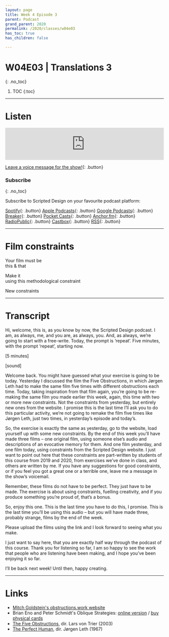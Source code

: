 ```yaml
---
layout: page
title: Week 4 Episode 3
parent: Podcast
grand_parent: 2020
permalink: /2020/classes/w04e03
has_toc: true
has_children: false

---
```


# W04E03 | Translations 3
{: .no_toc}

1. TOC
{:toc}


---

# Listen

<iframe src="https://anchor.fm/scripteddesign/embed/episodes/S01-W04-E03-Scripted-Design--Week-4-Episode-3-el98hn" height="102px" width="100%" frameborder="0" scrolling="no"></iframe>

<br>

[Leave a voice message for the show!](https://anchor.fm/scripteddesign/message){: .button}

### Subscribe
{: .no_toc}

Subscribe to Scripted Design on your favourite podcast platform:

[Spotify](https://open.spotify.com/show/3sYD3KyPJXnIHUY2m2uFcy){: .button} [Apple Podcasts](https://podcasts.apple.com/nl/podcast/scripted-design/id1533696064?l=en){: .button} [Google Podcasts](https://www.google.com/podcasts?feed=aHR0cHM6Ly9hbmNob3IuZm0vcy8zN2QzMjZjNC9wb2RjYXN0L3Jzcw==){: .button} [Breaker](https://breaker.audio/scripted-design){: .button} [Pocket Casts](https://pca.st/h40ivs5f){: .button} [Anchor.fm](https://anchor.fm/scripteddesign){: .button} [RadioPublic](https://radiopublic.com/scripted-design-WaxpdP){: .button} [Castbox](https://castbox.fm/channel/Scripted-Design-id3371338){: .button} [RSS](https://anchor.fm/s/37d326c4/podcast/rss){: .button}

---

# Film constraints

<p class="centred">Your film must be <br><span id="adj1" class="emphasis">this</span> & <span id="adj2" class="emphasis">that</span></p>

<p class="centred">Make it <br><span id="makeit" class="emphasis">using this methodological constraint</span></p>

<a onclick="newConstraints()" class="button">New constraints</a>

<script type="text/javascript">
 var adjective = ["abrasive", "abrupt", "adorable", "advantageous", "afraid", "aggressive", "agoraphobic", "agreeable", "alluring", "ambitious", "amiable", "amoral", "ample", "amused", "angelic", "angry", "annoyed", "aquatic", "aromatic", "ashamed", "aspiring", "astronomical", "attractive", "average", "awful", "awkward", "bad taste", "balanced", "bawdy", "beautiful", "bewildered", "biographical", "bitter", "bizarre", "blaring", "blobby", "bloody", "blue", "blurry", "boring", "bountiful", "brainy", "brave", "breathless", "breezy", "brief", "bright", "broad", "broken", "bumpy", "busy", "callous", "calm", "calm", "calming", "careful", "cautious", "charming", "cheerful", "cheerful", "chilly", "chubby", "chubby", "circular", "clean", "clear", "clever", "cloudy", "clumsy", "cold", "colorful", "combative", "comfortable", "common", "complete", "concerned", "confident", "confused", "considerable", "cool", "cooperative", "copious", "countless", "courageous", "cowardly", "crabby", "cracked", "crazy", "credible", "creepy", "crooked", "cross", "cruel", "crushed", "crusty", "cuddly", "cumbersome", "curious", "curly", "curved", "cute", "cylindrical", "daily", "damp", "dangerous", "dead", "deafening", "debonair", "deep", "deep", "defeated", "defeated", "defiant", "delightful", "depressed", "determined", "different", "diligent", "dirty", "disastrous", "disgusting", "dismissive", "distinct", "distorted", "disturbed", "doubtful", "drab", "dry", "dull", "dusty", "each", "eager", "early", "elated", "elegant", "elementary", "embarrassing", "enchanting", "energetic", "energetic", "enough", "enraged", "enthusiastic", "envious", "erratic", "eternal", "every", "evil", "evil", "exciting", "exhausting", "exuberant", "faithful", "famous", "fancy", "fantastic", "fast", "fearless", "fertile", "few", "fierce", "filthy", "fine", "flaky", "flat", "fluffy", "foolish", "fragile", "frank", "frantic", "freezing", "friendly", "frightening", "full", "functional", "funny", "furious", "future", "futuristic", "fuzzy", "generous", "gentle", "giant", "gifted", "gigantic", "glamorous", "gleaming", "glib", "globular", "glorious", "glossy", "good", "graceful", "grainy", "greasy", "great", "grieving", "grotesque", "groundless", "grumpy", "gusty", "gutless", "handsome", "happy", "hard", "hard", "harmful", "healthy", "heavy", "heinous", "helpful", "helpless", "hesitant", "high", "high-pitched", "hilarious", "hissing", "historical", "hoarse", "hollow", "homely", "honest", "horrible", "hot", "huge", "hungry", "hushed", "hysterical", "icy", "illegal", "illegible", "immense", "immoral", "impassioned", "imperfect", "impossible", "indignant", "innocent", "inquisitive", "interior", "internal", "inventive", "irate", "irregular", "itchy", "jaunty", "jazzy", "jealous", "jolly", "juicy", "jumbo", "juvenile", "kind", "large", "large", "late", "lazy", "legal", "light", "limited", "little", "little", "lively", "logical", "lonely", "long", "long", "loose", "loud", "loud", "lovely", "low", "lucky", "macho", "mad", "magnificent", "main", "majestic", "mammoth", "manic", "manly", "many", "massive", "measly", "measured", "melodic", "melted", "mere", "miniature", "minor", "moaning", "modern", "modern", "muffled", "multiple", "murky", "mushy", "mute", "myriad", "mysterious", "narrow", "nasty", "naughty", "nervous", "noisy", "numerous", "nutritious", "obedient", "obnoxious", "obsolete", "odd", "old", "old", "old-fashioned", "old-fashioned", "one", "open", "optimal", "orange", "organic", "outrageous", "outstanding", "oval", "overexposed", "painful", "paltry", "panicky", "perfect", "perky", "persuasive", "petite", "pink", "pixellated", "plain", "pleasant", "plentiful", "poised", "poor", "powerful", "premium", "pretty", "pretty", "prickly", "profuse", "proud", "puffy", "puny", "purple", "purring", "puzzled", "quaint", "quick", "quiet", "quiet", "quirky", "quirky", "quizzical", "rainy", "rapid", "raspy", "real", "redundant", "regular", "relieved", "remarkable", "repulsive", "resonant", "restless", "retro", "rich", "righteous", "ritzy", "romantic", "rotund", "rough", "round", "ruddy", "rundown", "rustic", "ruthless", "sad", "sassy", "scary", "scrawny", "screeching", "secretive", "sedate", "selfish", "several", "shaggy", "shaky", "sharp", "shiny", "short", "short", "shrill", "shy", "silent", "silky", "silly", "simple", "sizable", "skinny", "skinny", "sleepy", "slick", "slimy", "slippery", "sloppy", "slow", "slow", "small", "smiling", "smooth", "soft", "soft", "solid", "somber", "some", "sparkling", "sparse", "speed", "speedy", "splendid", "spotless", "square", "squeaking", "squealing", "steep", "sticky", "stingy", "straight", "strange", "stupid", "substantial", "successful", "super", "superlative", "swanky", "swift", "tacky", "tall", "tall", "tame", "tangible", "tawdry", "tedious", "teeming", "teeny", "ten", "tender", "tense", "terrible", "terrific", "testy", "thankful", "thin", "thin", "thoughtful", "thoughtless", "thundering", "tight", "tiny", "tired", "triangular", "tricky", "troubled", "ugly", "ugly", "unattractive", "unbecoming", "uncovered", "uneven", "uninterested", "unpredictable", "unsightly", "unusual", "upset", "vague", "vast", "verdant", "very", "vivacious", "voiceless", "wacky", "waiting", "wandering", "warm", "warm", "watery", "weak", "weary", "weird", "wet", "whispering", "wholesale", "wicked", "wide", "wild", "wild", "wiry", "womanly", "wooden", "worried", "worried", "worse", "wrong", "wry", "young", "zaftig", "zany", "zealous", "dirty", "loud", "rough", "dope", "shitty", "sour", "mediocre", "silly", "spicy", "mad", "adventurous", "awful", "massive", "kind", "bold", "free", "dizzy", "majestic", "foolish", "ugly", "pink", "fluffy", "short", "fast", "cheesy", "furious", "simple", "ripped", "fancy", "amazing", "aggressive", "historical", "tasty", "plain", "stubborn", "patient", "horrendous", "stunning", "velvety", "gorgeous", "charming", "extravagent", "fascinating", "juicy", "energetic", "sensual", "glitchy", "overwhelming", "cool", "embarassing", "noir", "sexy", "hypnotic"];
  var makeit = ["asymmetrically", "backwards", "carelessly", "containing as little as possible", "by focusing on the pauses", "by focusing on the details", "in a bathroom", "in a kitchen", "in one unbroken shot", "in slow motion", "in the sky", "on the stairs", "outside", "over your shoulder", "sideways", "symmetrically", "to a beat", "under a table", "underwater", "upside down", "using both hands", "using timelapse", "with fire", "with your feet", "without looking", "like cowboy bebop", "empty", "strange", "in a way that makes you feel angry", "like a box of chocolates", "while dancing", "on the floor", "with your eyes closed", "in the rain", "from a frog's perspective", "with a fixed camera", "non-linear", "perfectly", "rhythmically", "using scissors", "in the sunlight", "whilst talking on the phone", "in a public place", "in the dark", "by ignoring the details", "by throwing the rules out of the window", "before you sleep", "while cooking lunch", "in under 5 minutes", "from a child's perspective", "in one take", "virtually", "look like you are swimming", "counter-intuitively", "by doing everything you've been told is wrong", "between other things", "by grouping elements", "from offcuts", "logically", "illogically", "with the end first", "starting at the middle", "with your mouth open the whole time", "completely and utterly fake", "arhythmically", "to a walking pace", "by embracing every cliche"];

  function newConstraints(){
    var adj1 = adjective[Math.floor(Math.random() * adjective.length)];
    var adj2 = adjective[Math.floor(Math.random() * adjective.length)];
    var method = makeit[Math.floor(Math.random() * makeit.length)];
    document.getElementById('adj1').innerHTML = adj1; document.getElementById('adj2').innerHTML = adj2; document.getElementById('makeit').innerHTML = method;
  }
  newConstraints();
</script>


---

# Transcript

Hi, welcome, this is, as you know by now, the Scripted Design podcast. I am, as always, me, and you are, as always, you. And, as always, we’re going to start with a free-write. Today, the prompt is ‘repeat’. Five minutes, with the prompt ‘repeat’, starting now.

[5 minutes]

[sound]

Welcome back. You might have guessed what your exercise is going to be today. Yesterday I discussed the film the Five Obstructions, in which Jørgen Leth had to make the same film five times with different obstructions each time. Today, taking inspiration from that film again, you’re going to be re-making the same film you made earlier this week, again, this time with two or more new constraints. Not the constraints from yesterday, but entirely new ones from the website. I promise this is the last time I’ll ask you to do this particular activity, we’re not going to remake the film five times like Jørgen Leth, just two times, in yesterday’s episode and today’s.

So, the exercise is exactly the same as yesterday, go to the website, load yourself up with some new constraints. By the end of this week you’ll have made three films – one original film, using someone else’s audio and descriptions of an evocative memory for them. And one film yesterday, and one film today, using constraints from the Scripted Design website. I just want to point out here that these constraints are part-written by students of this course from 2019 and 2020, from exercises we’ve done in class, and others are written by me. If you have any suggestions for good constraints, or if you feel you got a great one or a terrible one, leave me a message in the show’s voicemail.

Remember, these films do not have to be perfect. They just have to be made. The exercise is about using constraints, fuelling creativity, and if you produce something you’re proud of, that’s a bonus.

So, enjoy this one. This is the last time you have to do this, I promise. This is the last time you’ll be using this audio – but you will have made three, probably strange, films by the end of the week.

Please upload the films using the link and I look forward to seeing what you make.

I just want to say here, that you are exactly half way through the podcast of this course. Thank you for listening so far, I am so happy to see the work that people who are listening have been making, and I hope you’ve been enjoying it so far.

I’ll be back next week! Until then, happy creating.


---

# Links

- [Mitch Goldstein's obstructions.work website](https://obstructions.work)
- Brian Eno and Peter Schmidt's Oblique Strategies: [online version](http://stoney.sb.org/eno/oblique.html) / [buy physical cards](https://www.enoshop.co.uk/product/oblique-strategies.html)
- [The Five Obstructions](https://en.wikipedia.org/wiki/The_Five_Obstructions), dir. Lars von Trier (2003)
- [The Perfect Human](https://www.youtube.com/watch?v=W9kls6bMkRo&feature=youtu.be), dir. Jørgen Leth (1967)
